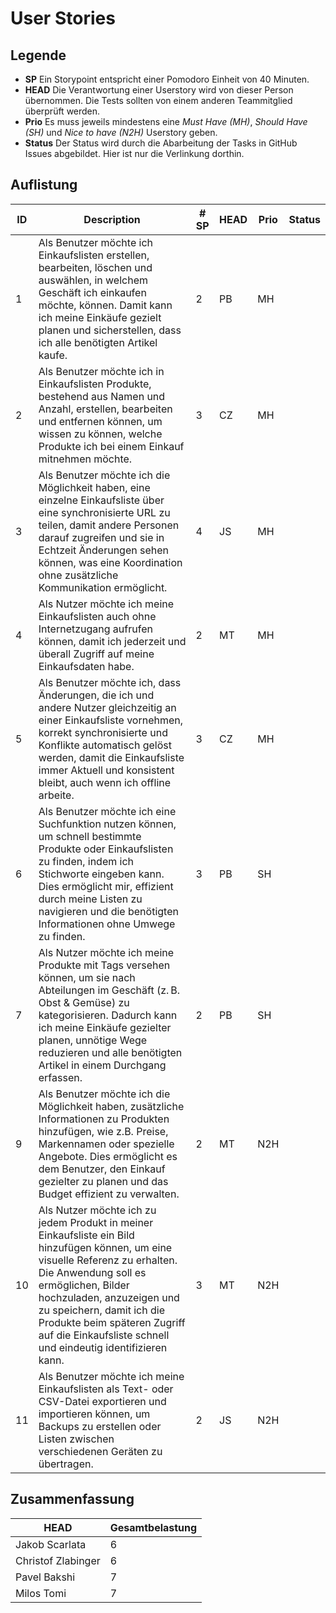 # User Stories

## Legende

- **SP** Ein Storypoint entspricht einer Pomodoro Einheit von 40 Minuten.
- **HEAD** Die Verantwortung einer Userstory wird von dieser Person übernommen. Die Tests sollten von einem anderen Teammitglied überprüft werden.
- **Prio** Es muss jeweils mindestens eine *Must Have (MH)*, *Should Have (SH)* und *Nice to have (N2H)* Userstory geben.
- **Status** Der Status wird durch die Abarbeitung der Tasks in GitHub Issues abgebildet. Hier ist nur die Verlinkung dorthin.

## Auflistung

| ID | Description | # SP | HEAD | Prio | Status |
| --- | --- | --- | --- | --- | --- |
| 1 | Als Benutzer möchte ich Einkaufslisten erstellen, bearbeiten, löschen und auswählen, in welchem Geschäft ich einkaufen möchte, können. Damit kann ich meine Einkäufe gezielt planen und sicherstellen, dass ich alle benötigten Artikel kaufe. | 2 | PB | MH |  |
| 2 | Als Benutzer möchte ich in Einkaufslisten Produkte, bestehend aus Namen und Anzahl, erstellen, bearbeiten und entfernen können, um wissen zu können, welche Produkte ich bei einem Einkauf mitnehmen möchte. | 3 | CZ | MH |  |
| 3 | Als Benutzer möchte ich die Möglichkeit haben, eine einzelne Einkaufsliste über eine synchronisierte URL zu teilen, damit andere Personen darauf zugreifen und sie in Echtzeit Änderungen sehen können, was eine Koordination ohne zusätzliche Kommunikation ermöglicht. | 4 | JS | MH |  |
| 4 | Als Nutzer möchte ich meine Einkaufslisten auch ohne Internetzugang aufrufen können, damit ich jederzeit und überall Zugriff auf meine Einkaufsdaten habe. | 2 | MT | MH |  |
| 5 | Als Benutzer möchte ich, dass Änderungen, die ich und andere Nutzer gleichzeitig an einer Einkaufsliste vornehmen, korrekt synchronisierte und Konflikte automatisch gelöst werden, damit die Einkaufsliste immer Aktuell und konsistent bleibt, auch wenn ich offline arbeite. | 3 | CZ | MH |  |
| 6 | Als Benutzer möchte ich eine Suchfunktion nutzen können, um schnell bestimmte Produkte oder Einkaufslisten zu finden, indem ich Stichworte eingeben kann. Dies ermöglicht mir, effizient durch meine Listen zu navigieren und die benötigten Informationen ohne Umwege zu finden. | 3 | PB | SH |  |
| 7 | Als Nutzer möchte ich meine Produkte mit Tags versehen können, um sie nach Abteilungen im Geschäft (z. B. Obst & Gemüse) zu kategorisieren. Dadurch kann ich meine Einkäufe gezielter planen, unnötige Wege reduzieren und alle benötigten Artikel in einem Durchgang erfassen. | 2 | PB | SH |  |
| 9 | Als Benutzer möchte ich die Möglichkeit haben, zusätzliche Informationen zu Produkten hinzufügen, wie z.B. Preise, Markennamen oder spezielle Angebote. Dies ermöglicht es dem Benutzer, den Einkauf gezielter zu planen und das Budget effizient zu verwalten. | 2 | MT | N2H |  |
| 10 | Als Nutzer möchte ich zu jedem Produkt in meiner Einkaufsliste ein Bild hinzufügen können, um eine visuelle Referenz zu erhalten. Die Anwendung soll es ermöglichen, Bilder hochzuladen, anzuzeigen und zu speichern, damit ich die Produkte beim späteren Zugriff auf die Einkaufsliste schnell und eindeutig identifizieren kann. | 3 | MT | N2H |  |
| 11 | Als Benutzer möchte ich meine Einkaufslisten als Text- oder CSV-Datei exportieren und importieren können, um Backups zu erstellen oder Listen zwischen verschiedenen Geräten zu übertragen. | 2 | JS | N2H |  |



## Zusammenfassung

| HEAD               | Gesamtbelastung |
|--------------------|-----------------|
| Jakob Scarlata     | 6               |
| Christof Zlabinger | 6               |
| Pavel Bakshi       | 7               |
| Milos Tomi         | 7               |
